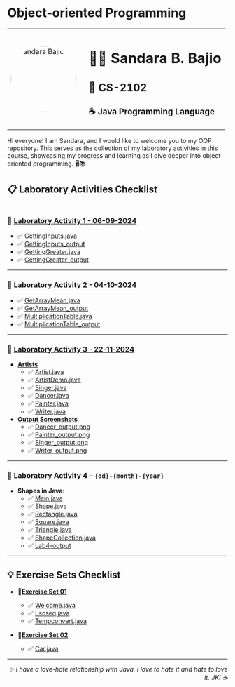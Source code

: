 # Object-oriented Programming
<table>
  <tr>
    <td style="padding-right: 20px;">
      <img src="https://drive.google.com/uc?id=1doBylTYvOLnCkRZN3VWnWbgsiXuRjWLQ" alt="Sandara Bajio" width="150" style="border-radius: 50%;">
    </td>
    <td>
      <h1> 🧑‍💻 Sandara B. Bajio</h3>
      <h2> 📘 CS-2102</h3>
      <h3> ☕ Java Programming Language</h3>
    </td>
  </tr>
</table>


Hi everyone! I am Sandara, and I would like to welcome you to my OOP repository. This serves as the collection of my laboratory activities in this course, showcasing my progress and learning as I dive deeper into object-oriented programming. 🖥️📚

## 📋 Laboratory Activities Checklist
---

### 📌 **[Laboratory Activity 1 - 06-09-2024](https://github.com/SandaraBajio/Bajio-Sandara-B.-OOP/tree/main/BajioSandaraCS2102_OOPactivities/Laboratory%20Activities/Laboratory%20Activity%201%20-%2006-09-2024)**
  - ✅ [GettingInputs.java](https://github.com/SandaraBajio/Bajio-Sandara-B.-OOP/blob/main/BajioSandaraCS2102_OOPactivities/Laboratory%20Activities/Laboratory%20Activity%201%20-%2006-09-2024/GettingInputs.java)
  - ✅ [GettingInputs_output](https://github.com/SandaraBajio/Bajio-Sandara-B.-OOP/blob/main/BajioSandaraCS2102_OOPactivities/Laboratory%20Activities/Laboratory%20Activity%201%20-%2006-09-2024/GettingInputs_output.png)
  - ✅ [GettingGreater.java](https://github.com/SandaraBajio/Bajio-Sandara-B.-OOP/blob/main/BajioSandaraCS2102_OOPactivities/Laboratory%20Activities/Laboratory%20Activity%201%20-%2006-09-2024/GettingGreater.java)
  - ✅ [GettingGreater_output](https://github.com/SandaraBajio/Bajio-Sandara-B.-OOP/blob/main/BajioSandaraCS2102_OOPactivities/Laboratory%20Activities/Laboratory%20Activity%201%20-%2006-09-2024/GettingGreater_output.png)

---

### 📌 **[Laboratory Activity 2 - 04-10-2024](https://github.com/SandaraBajio/Bajio-Sandara-B.-OOP/tree/main/BajioSandaraCS2102_OOPactivities/Laboratory%20Activities/Laboratory%20Activity%202%20-%2004-10-2024)**
  - ✅ [GetArrayMean.java](https://github.com/SandaraBajio/Bajio-Sandara-B.-OOP/blob/main/BajioSandaraCS2102_OOPactivities/Laboratory%20Activities/Laboratory%20Activity%202%20-%2004-10-2024/GetArrayMean.java)
  - ✅ [GetArrayMean_output](https://github.com/SandaraBajio/Bajio-Sandara-B.-OOP/blob/main/BajioSandaraCS2102_OOPactivities/Laboratory%20Activities/Laboratory%20Activity%202%20-%2004-10-2024/GetArrayMean_output.png)
  - ✅ [MultiplicationTable.java](https://github.com/SandaraBajio/Bajio-Sandara-B.-OOP/blob/main/BajioSandaraCS2102_OOPactivities/Laboratory%20Activities/Laboratory%20Activity%202%20-%2004-10-2024/MultiplicationTable.java)
  - ✅ [MultiplicationTable_output](https://github.com/SandaraBajio/Bajio-Sandara-B.-OOP/blob/main/BajioSandaraCS2102_OOPactivities/Laboratory%20Activities/Laboratory%20Activity%202%20-%2004-10-2024/MultiplicationTable_output.png)

---

### 📌 **[Laboratory Activity 3 - 22-11-2024](https://github.com/SandaraBajio/Bajio-Sandara-B.-OOP/tree/main/BajioSandaraCS2102_OOPactivities/Laboratory%20Activities/Laboratory%20Activity%203%20-%2022-11-2024)**
- **[Artists](https://github.com/SandaraBajio/Bajio-Sandara-B.-OOP/tree/main/BajioSandaraCS2102_OOPactivities/Laboratory%20Activities/Laboratory%20Activity%203%20-%2022-11-2024/Artists)**
    - ✅ [Artist.java](https://github.com/SandaraBajio/Bajio-Sandara-B.-OOP/blob/main/BajioSandaraCS2102_OOPactivities/Laboratory%20Activities/Laboratory%20Activity%203%20-%2022-11-2024/Artists/Artist.java)
    - ✅ [ArtistDemo.java](https://github.com/SandaraBajio/Bajio-Sandara-B.-OOP/blob/main/BajioSandaraCS2102_OOPactivities/Laboratory%20Activities/Laboratory%20Activity%203%20-%2022-11-2024/Artists/ArtistDemo.java)
    - ✅ [Singer.java](https://github.com/SandaraBajio/Bajio-Sandara-B.-OOP/blob/main/BajioSandaraCS2102_OOPactivities/Laboratory%20Activities/Laboratory%20Activity%203%20-%2022-11-2024/Artists/Singer.java)
    - ✅ [Dancer.java](https://github.com/SandaraBajio/Bajio-Sandara-B.-OOP/blob/main/BajioSandaraCS2102_OOPactivities/Laboratory%20Activities/Laboratory%20Activity%203%20-%2022-11-2024/Artists/Dancer.java)
    - ✅ [Painter.java](https://github.com/SandaraBajio/Bajio-Sandara-B.-OOP/blob/main/BajioSandaraCS2102_OOPactivities/Laboratory%20Activities/Laboratory%20Activity%203%20-%2022-11-2024/Artists/Painter.java)
    - ✅ [Writer.java](https://github.com/SandaraBajio/Bajio-Sandara-B.-OOP/blob/main/BajioSandaraCS2102_OOPactivities/Laboratory%20Activities/Laboratory%20Activity%203%20-%2022-11-2024/Artists/Writer.java)
- **[Output Screenshots](https://github.com/SandaraBajio/Bajio-Sandara-B.-OOP/tree/main/BajioSandaraCS2102_OOPactivities/Laboratory%20Activities/Laboratory%20Activity%203%20-%2022-11-2024/Output%20Screenshots)**
    - ✅ [Dancer_output.png](https://github.com/SandaraBajio/Bajio-Sandara-B.-OOP/blob/main/BajioSandaraCS2102_OOPactivities/Laboratory%20Activities/Laboratory%20Activity%203%20-%2022-11-2024/Output%20Screenshots/Dancer_output.png)
    - ✅ [Painter_output.png](https://github.com/SandaraBajio/Bajio-Sandara-B.-OOP/blob/main/BajioSandaraCS2102_OOPactivities/Laboratory%20Activities/Laboratory%20Activity%203%20-%2022-11-2024/Output%20Screenshots/Painter_output.png)
    - ✅ [Singer_output.png](https://github.com/SandaraBajio/Bajio-Sandara-B.-OOP/blob/main/BajioSandaraCS2102_OOPactivities/Laboratory%20Activities/Laboratory%20Activity%203%20-%2022-11-2024/Output%20Screenshots/Singer_output.png)
    - ✅ [Writer_output.png](https://github.com/SandaraBajio/Bajio-Sandara-B.-OOP/blob/main/BajioSandaraCS2102_OOPactivities/Laboratory%20Activities/Laboratory%20Activity%203%20-%2022-11-2024/Output%20Screenshots/Writer_output.png)
---

### 📌 **Laboratory Activity 4** – `{dd}-{month}-{year}`
- **Shapes in Java:**
    - ✅ [Main.java](https://github.com/SandaraBajio/Bajio-Sandara-B.-OOP/blob/main/BajioSandaraCS2102_OOPactivities/Laboratory%20Activities/Laboratory%20Activity%204%20-%2028-11-2024/Shapes/Main.java)
    - ✅ [Shape.java](https://github.com/SandaraBajio/Bajio-Sandara-B.-OOP/blob/main/BajioSandaraCS2102_OOPactivities/Laboratory%20Activities/Laboratory%20Activity%204%20-%2028-11-2024/Shapes/Shape.java)
    - ✅ [Rectangle.java](https://github.com/SandaraBajio/Bajio-Sandara-B.-OOP/blob/main/BajioSandaraCS2102_OOPactivities/Laboratory%20Activities/Laboratory%20Activity%204%20-%2028-11-2024/Shapes/Rectangle.java)
    - ✅ [Square.java](https://github.com/SandaraBajio/Bajio-Sandara-B.-OOP/blob/main/BajioSandaraCS2102_OOPactivities/Laboratory%20Activities/Laboratory%20Activity%204%20-%2028-11-2024/Shapes/Square.java)
    - ✅ [Triangle.java](https://github.com/SandaraBajio/Bajio-Sandara-B.-OOP/blob/main/BajioSandaraCS2102_OOPactivities/Laboratory%20Activities/Laboratory%20Activity%204%20-%2028-11-2024/Shapes/Triangle.java)
    - ✅ [ShapeCollection.java](https://github.com/SandaraBajio/Bajio-Sandara-B.-OOP/blob/main/BajioSandaraCS2102_OOPactivities/Laboratory%20Activities/Laboratory%20Activity%204%20-%2028-11-2024/Shapes/ShapeCollection.java)
    - ✅ [Lab4-output](https://github.com/SandaraBajio/Bajio-Sandara-B.-OOP/blob/main/BajioSandaraCS2102_OOPactivities/Laboratory%20Activities/Laboratory%20Activity%204%20-%2028-11-2024/Shapes/Lab4-output.png)

---

## 💡 Exercise Sets Checklist

- **📌[Exercise Set 01](https://github.com/SandaraBajio/Bajio-Sandara-B.-OOP/tree/main/BajioSandaraCS2102_OOPactivities/Exercise%20Sets/Exercise%20Set%2001)**
  - ✅ [Welcome.java](https://github.com/SandaraBajio/Bajio-Sandara-B.-OOP/blob/main/BajioSandaraCS2102_OOPactivities/Exercise%20Sets/Exercise%20Set%2001/Welcome.java)
  - ✅ [Escseq.java](https://github.com/SandaraBajio/Bajio-Sandara-B.-OOP/blob/main/BajioSandaraCS2102_OOPactivities/Exercise%20Sets/Exercise%20Set%2001/Escseq.java)
  - ✅ [Tempconvert.java](https://github.com/SandaraBajio/Bajio-Sandara-B.-OOP/blob/main/BajioSandaraCS2102_OOPactivities/Exercise%20Sets/Exercise%20Set%2001/Tempconvert.java)

- **📌[Exercise Set 02](https://github.com/SandaraBajio/Bajio-Sandara-B.-OOP/tree/main/BajioSandaraCS2102_OOPactivities/Exercise%20Sets/Exercise%20Set%2002)**
  - ✅ [Car.java](https://github.com/SandaraBajio/Bajio-Sandara-B.-OOP/blob/main/BajioSandaraCS2102_OOPactivities/Exercise%20Sets/Exercise%20Set%2002/Car.java)
---

<p align="right"><em>✨ I have a love-hate relationship with Java. I love to hate it and hate to love it. JK! ☕ </em></p>
